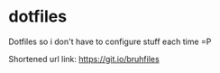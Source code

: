 # dotfiles
Dotfiles so i don't have to configure stuff each time =P

Shortened url link:
https://git.io/bruhfiles
